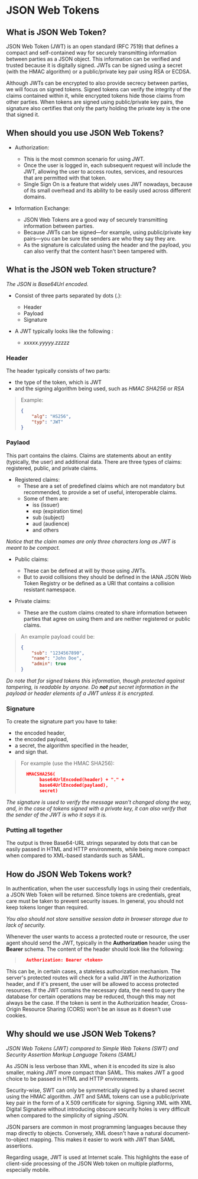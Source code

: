 # JSON Web Tokens

## What is JSON Web Token?

JSON Web Token (JWT) is an open standard (RFC 7519) that defines a compact and self-contained way for securely transmitting information between parties as a JSON object. 
This information can be verified and trusted because it is digitally signed. 
JWTs can be signed using a secret (with the HMAC algorithm) or a public/private key pair using RSA or ECDSA.

Although JWTs can be encrypted to also provide secrecy between parties, we will focus on signed tokens. 
Signed tokens can verify the integrity of the claims contained within it, while encrypted tokens hide those claims from other parties. 
When tokens are signed using public/private key pairs, the signature also certifies that only the party holding the private key is the one that signed it.


## When should you use JSON Web Tokens?

* Authorization:
    * This is the most common scenario for using JWT.
    * Once the user is logged in, each subsequent request will include the JWT, allowing the user to access routes, services, and resources that are permitted with that token.
    * Single Sign On is a feature that widely uses JWT nowadays, because of its small overhead and its ability to be easily used across different domains.

* Information Exchange:
    * JSON Web Tokens are a good way of securely transmitting information between parties.
    * Because JWTs can be signed—for example, using public/private key pairs—you can be sure the senders are who they say they are.
    * As the signature is calculated using the header and the payload, you can also verify that the content hasn't been tampered with.


## What is the JSON web Token structure?

*The JSON is Base64Url encoded.*

* Consist of three parts separated by dots (.):
    * Header
    * Payload
    * Signature

* A JWT typically looks like the following : 
    * *xxxxx.yyyyy.zzzzz*

### Header
The header typically consists of two parts: 
* the type of the token, which is JWT
* and the signing algorithm being used, such as *HMAC SHA256* or *RSA*

> Example:
>    ```json 
>    {
>        "alg": "HS256",
>        "typ": "JWT"
>    }
>    ```

### Paylaod
This part contains the claims. 
Claims are statements about an entity (typically, the user) and additional data. 
There are three types of claims: registered, public, and private claims.

* Registered claims: 
    * These are a set of predefined claims which are not mandatory but recommended, to provide a set of useful, interoperable claims.
    * Some of them are:
        * iss (issuer)
        * exp (expiration time)
        * sub (subject)
        * aud (audience)
        * and others

*Notice that the claim names are only three characters long as JWT is meant to be compact.*

* Public claims: 
    * These can be defined at will by those using JWTs.
    * But to avoid collisions they should be defined in the IANA JSON Web Token Registry or be defined as a URI that contains a collision resistant namespace.

* Private claims:
    * These are the custom claims created to share information between parties that agree on using them and are neither registered or public claims.

> An example payload could be:
>    ```json 
>    {
>        "sub": "1234567890",
>        "name": "John Doe",
>        "admin": true
>    }
>    ```

*Do note that for signed tokens this information, though protected against tampering, is readable by anyone. Do **not** put secret information in the payload or header elements of a JWT unless it is encrypted.*

### Signature

To create the signature part you have to take:
* the encoded header,
* the encoded payload,
* a secret, the algorithm specified in the header,
* and sign that.

> For example (use the HMAC SHA256):
> ```json
>   HMACSHA256(
>        base64UrlEncoded(header) + "." + 
>        base64UrlEncoded(paylaod),
>        secret)
> ```

*The signature is used to verify the message wasn't changed along the way, and, in the case of tokens signed with a private key, it can also verify that the sender of the JWT is who it says it is.*

### Putting all together

The output is three Base64-URL strings separated by dots that can be easily passed in HTML and HTTP environments, while being more compact when compared to XML-based standards such as SAML.


## How do JSON Web Tokens work?

In authentication, when the user successfully logs in using their credentials, a JSON Web Token will be returned. 
Since tokens are credentials, great care must be taken to prevent security issues. 
In general, you should not keep tokens longer than required.

*You also should not store sensitive session data in browser storage due to lack of security.*

Whenever the user wants to access a protected route or resource, the user agent should send the JWT, typically in the **Authorization** header using the **Bearer** schema. 
The content of the header should look like the following:
> ```json
>   Authorization: Bearer <token>
> ```

This can be, in certain cases, a stateless authorization mechanism. 
The server's protected routes will check for a valid JWT in the Authorization header, and if it's present, the user will be allowed to access protected resources. 
If the JWT contains the necessary data, the need to query the database for certain operations may be reduced, though this may not always be the case.
If the token is sent in the Authorization header, Cross-Origin Resource Sharing (CORS) won't be an issue as it doesn't use cookies.


## Why should we use JSON Web Tokens?

*JSON Web Tokens (JWT) compared to Simple Web Tokens (SWT) and Security Assertion Markup Language Tokens (SAML)*

As JSON is less verbose than XML, when it is encoded its size is also smaller, making JWT more compact than SAML. 
This makes JWT a good choice to be passed in HTML and HTTP environments.

Security-wise, SWT can only be symmetrically signed by a shared secret using the HMAC algorithm. 
JWT and SAML tokens can use a public/private key pair in the form of a X.509 certificate for signing. 
Signing XML with XML Digital Signature without introducing obscure security holes is very difficult when compared to the simplicity of signing JSON.

JSON parsers are common in most programming languages because they map directly to objects. 
Conversely, XML doesn't have a natural document-to-object mapping. 
This makes it easier to work with JWT than SAML assertions.

Regarding usage, JWT is used at Internet scale. 
This highlights the ease of client-side processing of the JSON Web token on multiple platforms, especially mobile.